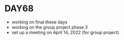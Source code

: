 # DAY68
- working on final these days
- working on the group project phase 3
- set up a meeting on April 14, 2022 (for group project)
